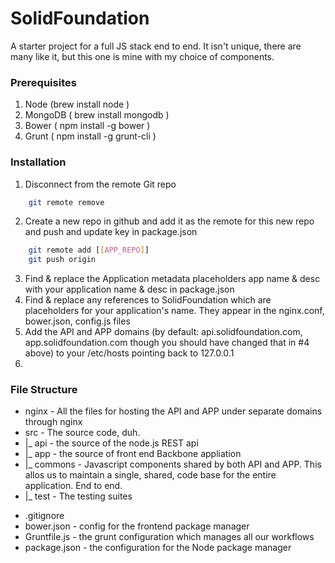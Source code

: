 SolidFoundation
===============

A starter project for a full JS stack end to end. It isn't unique, there are many like it, but this one is mine with my choice of components.


### Prerequisites
1. Node (brew install node )
2. MongoDB ( brew install mongodb )
3. Bower ( npm install -g bower )
4. Grunt ( npm install -g grunt-cli )

### Installation

1. Disconnect from the remote Git repo
```bash
    git remote remove
```
2. Create a new repo in github and add it as the remote for this new repo and push and update key in package.json
```bash
    git remote add [[APP_REPO]]
    git push origin
```
3. Find & replace the Application metadata placeholders app name & desc with your application name & desc in package.json
4. Find & replace any references to SolidFoundation which are placeholders for your application's name. They appear in the nginx.conf, bower.json, config.js files
5. Add the API and APP domains (by default: api.solidfoundation.com, app.solidfoundation.com though you should have changed that in #4 above) to your /etc/hosts pointing back to 127.0.0.1
 6.

### File Structure

+ nginx - All the files for hosting the API and APP under separate domains through nginx
+ src - The source code, duh.
+  |_ api - the source of the node.js REST api
+  |_ app - the source of front end Backbone appliation
+  |_ commons - Javascript components shared by both API and APP. This allos us to maintain a single, shared, code base for the entire application. End to end.
+  |_ test - The testing suites
- .gitignore
- bower.json - config for the frontend package manager
- Gruntfile.js - the grunt configuration which manages all our workflows
- package.json - the configuration for the Node package manager
